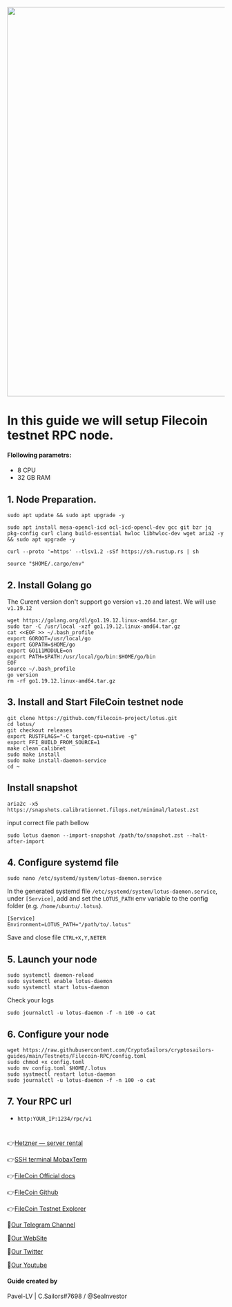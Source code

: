 <p align="center">
 <img src="https://i.postimg.cc/pLfCmhCM/143690-art-kosmos-nebo-cifrovoe-iskusstvo-zelenyj-1920x1080.jpg"width="900"/></a>
</p>

# In this guide we will setup Filecoin testnet RPC node.

#### Flollowing parametrs:
- 8 CPU 
- 32 GB RAM

## 1. Node Preparation.
```
sudo apt update && sudo apt upgrade -y
```
```
sudo apt install mesa-opencl-icd ocl-icd-opencl-dev gcc git bzr jq pkg-config curl clang build-essential hwloc libhwloc-dev wget aria2 -y && sudo apt upgrade -y
```
```
curl --proto '=https' --tlsv1.2 -sSf https://sh.rustup.rs | sh
```
```
source "$HOME/.cargo/env"
```
## 2. Install Golang go
The Curent version don't support go version `v1.20` and latest. We will use `v1.19.12`
```
wget https://golang.org/dl/go1.19.12.linux-amd64.tar.gz
sudo tar -C /usr/local -xzf go1.19.12.linux-amd64.tar.gz
cat <<EOF >> ~/.bash_profile
export GOROOT=/usr/local/go
export GOPATH=$HOME/go
export GO111MODULE=on
export PATH=$PATH:/usr/local/go/bin:$HOME/go/bin
EOF
source ~/.bash_profile
go version
rm -rf go1.19.12.linux-amd64.tar.gz
```

## 3. Install and Start FileCoin testnet node
```
git clone https://github.com/filecoin-project/lotus.git
cd lotus/
git checkout releases
export RUSTFLAGS="-C target-cpu=native -g"
export FFI_BUILD_FROM_SOURCE=1
make clean calibnet
sudo make install
sudo make install-daemon-service
cd ~
```
## Install snapshot 
```
aria2c -x5 https://snapshots.calibrationnet.filops.net/minimal/latest.zst
```
input correct file path bellow 
```
sudo lotus daemon --import-snapshot /path/to/snapshot.zst --halt-after-import
```


## 4. Configure systemd file
```
sudo nano /etc/systemd/system/lotus-daemon.service
```
In the generated systemd file `/etc/systemd/system/lotus-daemon.service`, under `[Service]`,  add and set the `LOTUS_PATH` env variable to the config folder (e.g. `/home/ubuntu/.lotus`).
```
[Service]
Environment=LOTUS_PATH="/path/to/.lotus"
```
Save and close file `CTRL+X,Y,NETER`
## 5. Launch your node
```
sudo systemctl daemon-reload
sudo systemctl enable lotus-daemon
sudo systemctl start lotus-daemon
```
Check your logs 
```
sudo journalctl -u lotus-daemon -f -n 100 -o cat
```

## 6. Configure your node 
```
wget https://raw.githubusercontent.com/CryptoSailors/cryptosailors-guides/main/Testnets/Filecoin-RPC/config.toml
sudo chmod +x config.toml
sudo mv config.toml $HOME/.lotus
sudo systmectl restart lotus-daemon
sudo journalctl -u lotus-daemon -f -n 100 -o cat
```

## 7. Your RPC url
- `http:YOUR_IP:1234/rpc/v1`
#

👉[Hetzner — server rental](https://hetzner.cloud/?ref=NY9VHC3PPsL0)

👉[SSH terminal MobaxTerm](https://mobaxterm.mobatek.net/download.html)

👉[FileCoin Official docs](https://kb.factor8.io/docs/filecoin/testnets/hyperspace)

👉[FileCoin Github](https://github.com/filecoin-project/lotus)

👉[FileCoin Testnet Explorer](https://hyperspace.filfox.info/en/tipset)

🔰[Our Telegram Channel](https://t.me/CryptoSailorsAnn)

🔰[Our WebSite](cryptosailors.tech)

🔰[Our Twitter](https://twitter.com/Crypto_Sailors)

🔰[Our Youtube](https://www.youtube.com/@CryptoSailors)

#### Guide created by 
Pavel-LV | C.Sailors#7698 / @SeaInvestor
